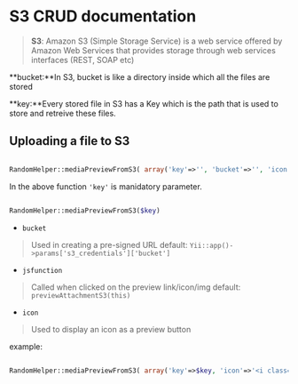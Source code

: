 # S3 CRUD documentation

>**S3**: Amazon S3 (Simple Storage Service) is a web service offered by Amazon Web Services that provides storage through web services interfaces (REST, SOAP etc)

**bucket:**In S3, bucket is like a directory inside which all the files are stored

**key:**Every stored file in S3 has a Key which is the path that is used to store and retreive these files.

## Uploading a file to S3

```php

RandomHelper::mediaPreviewFromS3( array('key'=>'', 'bucket'=>'', 'icon'=>'', 'img'=>'', 'text'=>'', 'jsfunction', 'link'=>'') );


```
In the above function `'key'` is manidatory parameter.


```php

RandomHelper::mediaPreviewFromS3($key)


```

* `bucket`
> Used in creating a pre-signed URL
default: `Yii::app()->params['s3_credentials']['bucket']`

* `jsfunction`
> Called when clicked on the preview link/icon/img
default: `previewAttachmentS3(this)`

* `icon`
> Used to display an icon as a preview button

example:

```php

RandomHelper::mediaPreviewFromS3( array('key'=>$key, 'icon'=>'<i class="fa fa-eye"></i>') )

```

